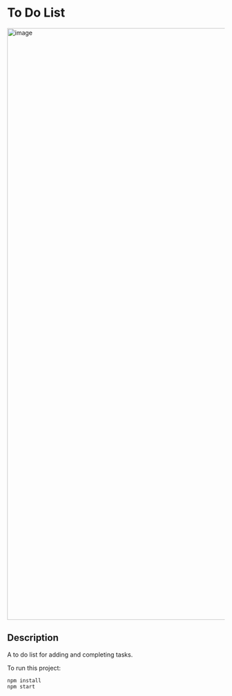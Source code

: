 # To Do List

<img width="1371" alt="image" src="https://user-images.githubusercontent.com/66180447/178168641-086ce495-57cd-4247-9b1b-4f9bb51378dd.png">

## Description

A to do list for adding and completing tasks.

To run this project:

```
npm install
npm start
```
